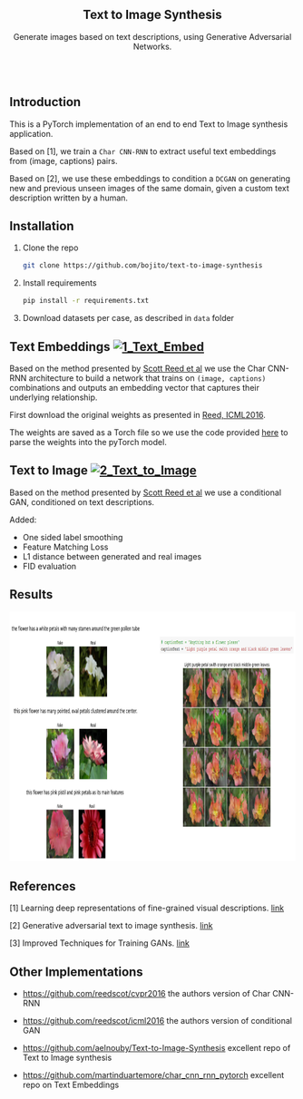 <!-- PROJECT LOGO -->
<p align="center">
  <h2 align="center">Text to Image Synthesis</h2>
  <p align="center">
    Generate images based on text descriptions, using Generative Adversarial Networks.
  </p>
  <br>
  <br>
</p>

## Introduction
This is a PyTorch implementation of an end to end Text to Image synthesis application. 

Based on [1], we train a `Char CNN-RNN` to extract useful text embeddings from (image, captions) pairs. 

Based on [2], we use these embeddings to condition a `DCGAN` on generating new and previous unseen images of the same domain, given a custom text description written by a human.
## Installation


1. Clone the repo
   ```sh
   git clone https://github.com/bojito/text-to-image-synthesis
   ```
2. Install requirements  
   ```sh
   pip install -r requirements.txt
   ```
3. Download datasets per case, as described in `data` folder


## Text Embeddings [![1_Text_Embed](https://colab.research.google.com/assets/colab-badge.svg)](https://colab.research.google.com/github/bojito/text-to-image-synthesis/blob/main/1_Text_Embed.ipynb)

Based on the method presented by [Scott Reed et al](https://arxiv.org/pdf/1605.05395.pdf) we use the Char CNN-RNN architecture to build a network that trains on `(image, captions)` combinations and outputs an embedding vector that captures their underlying relationship.

First download the original weights as presented in [Reed, ICML2016](https://github.com/reedscot/icml2016).

The weights are saved as a Torch file so we use the code provided [here](https://github.com/martinduartemore/char_cnn_rnn_pytorch) to parse the weights into the pyTorch model.

## Text to Image [![2_Text_to_Image](https://colab.research.google.com/assets/colab-badge.svg)](https://colab.research.google.com/github/bojito/text-to-image-synthesis/blob/main/2_Text_to_Image.ipynb)

Based on the method presented by [Scott Reed et al](https://arxiv.org/pdf/1605.05396.pdf) we use a conditional GAN, conditioned on text descriptions. 

Added:
* One sided label smoothing
* Feature Matching Loss
* L1 distance between generated and real images
* FID evaluation

## Results

<p align="center">
  <a>
    <img src="data/results.png" alt="Results" width="900" height="440">
  </a>
</p>

## References

[1] Learning deep representations of fine-grained visual descriptions. [link](https://openaccess.thecvf.com/content_cvpr_2016/papers/Reed_Learning_Deep_Representations_CVPR_2016_paper.pdf)

[2] Generative adversarial text to image synthesis. [link](http://proceedings.mlr.press/v48/reed16.pdf)

[3] Improved Techniques for Training GANs. [link](https://arxiv.org/pdf/1606.03498.pdf)

## Other Implementations

* https://github.com/reedscot/cvpr2016  the authors version of Char CNN-RNN

* https://github.com/reedscot/icml2016  the authors version of conditional GAN

* https://github.com/aelnouby/Text-to-Image-Synthesis  excellent repo of Text to Image synthesis

* https://github.com/martinduartemore/char_cnn_rnn_pytorch  excellent repo on Text Embeddings
